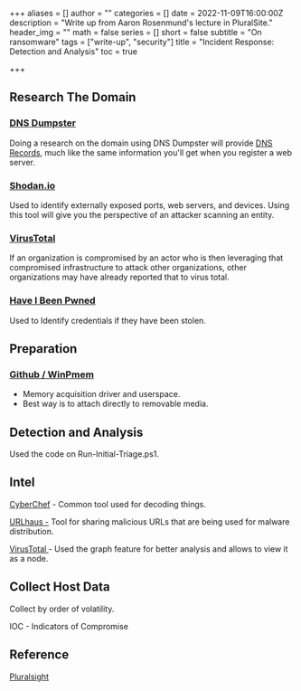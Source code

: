 +++
aliases = []
author = ""
categories = []
date = 2022-11-09T16:00:00Z
description = "Write up from Aaron Rosenmund's lecture in PluralSite."
header_img = ""
math = false
series = []
short = false
subtitle = "On ransomware"
tags = ["write-up", "security"]
title = "Incident Response: Detection and Analysis"
toc = true

+++
## Research The Domain

### [DNS Dumpster](https://dnsdumpster.com/ "DNS Dumpster")

Doing a research on the domain using DNS Dumpster will provide [DNS Records](/posts/dns-record-types-primer "DNS Record Types Primer"), much like the same information you'll get when you register a web server.

### [Shodan.io](https://www.shodan.io/ "Shodan.io")

Used to identify externally exposed ports, web servers, and devices. Using this tool will give you the perspective of an attacker scanning an entity.

### [VirusTotal](https://www.virustotal.com/gui/home/upload "VirusTotal")

If an organization is compromised by an actor who is then leveraging that compromised infrastructure to attack other organizations, other organizations may have already reported that to virus total.

### [Have I Been Pwned](https://haveibeenpwned.com/ "Have I Been Pwned")

Used to Identify credentials if they have been stolen.

## Preparation

### [Github / WinPmem](https://github.com/Velocidex/WinPmem "WinPmem")

* Memory acquisition driver and userspace.
* Best way is to attach directly to removable media.

## Detection and Analysis

Used the code on Run-Initial-Triage.ps1.

## Intel

[CyberChef](https://gchq.github.io/CyberChef/ "CyberChef") - Common tool used for decoding things.

[URLhaus -](https://urlhaus.abuse.ch/ "URLhaus") Tool for sharing malicious URLs that are being used for malware distribution.

[VirusTotal ](https://www.virustotal.com/gui/home/upload "VirusTotal")- Used the graph feature for better analysis and allows to view it as a node.

## Collect Host Data

Collect by order of volatility.

IOC - Indicators of Compromise

## Reference

[Pluralsight](https://app.pluralsight.com/course-player?courseId=54e73c9c-ca9e-43db-ad50-1cd272a13f78 "PluralSight")